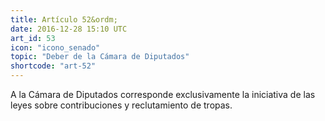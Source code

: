 ```yaml
---
title: Artículo 52&ordm;
date: 2016-12-28 15:10 UTC
art_id: 53
icon: "icono_senado"
topic: "Deber de la Cámara de Diputados"
shortcode: "art-52"
---
```

A la Cámara de Diputados corresponde exclusivamente la iniciativa de las leyes sobre contribuciones y reclutamiento de tropas.
